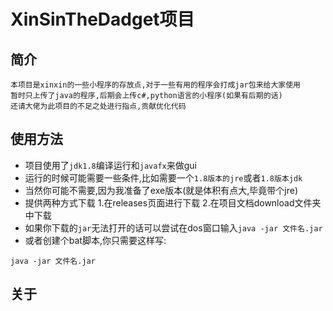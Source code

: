 # XinSinTheDadget项目
## 简介
    本项目是xinxin的一些小程序的存放点,对于一些有用的程序会打成jar包来给大家使用
    暂时只上传了java的程序,后期会上传c#,python语言的小程序(如果有后期的话)
    还请大佬为此项目的不足之处进行指点,贡献优化代码
## 使用方法
  - 项目使用了`jdk1.8`编译运行和`javafx`来做gui
  - 运行的时候可能需要一些条件,比如需要一个`1.8版本的jre`或者`1.8版本jdk`
  - 当然你可能不需要,因为我准备了exe版本(就是体积有点大,毕竟带个jre)
  - 提供两种方式下载
    1.在releases页面进行下载
    2.在项目文档download文件夹中下载
  - 如果你下载的`jar`无法打开的话可以尝试在dos窗口输入`java -jar 文件名.jar`
  - 或者创建个bat脚本,你只需要这样写:
```shell
java -jar 文件名.jar
```
## 关于
    
    
